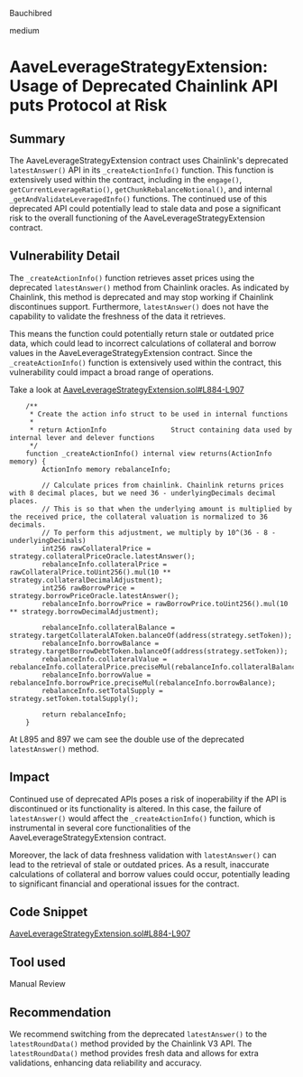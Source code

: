 Bauchibred

medium

# AaveLeverageStrategyExtension: Usage of Deprecated Chainlink API puts Protocol at Risk

## Summary

The AaveLeverageStrategyExtension contract uses Chainlink's deprecated `latestAnswer()` API in its `_createActionInfo()` function. This function is extensively used within the contract, including in the `engage()`, `getCurrentLeverageRatio()`, `getChunkRebalanceNotional()`, and internal `_getAndValidateLeveragedInfo()` functions. The continued use of this deprecated API could potentially lead to stale data and pose a significant risk to the overall functioning of the AaveLeverageStrategyExtension contract.

## Vulnerability Detail

The `_createActionInfo()` function retrieves asset prices using the deprecated `latestAnswer()` method from Chainlink oracles. As indicated by Chainlink, this method is deprecated and may stop working if Chainlink discontinues support. Furthermore, `latestAnswer()` does not have the capability to validate the freshness of the data it retrieves.

This means the function could potentially return stale or outdated price data, which could lead to incorrect calculations of collateral and borrow values in the AaveLeverageStrategyExtension contract. Since the `_createActionInfo()` function is extensively used within the contract, this vulnerability could impact a broad range of operations.

Take a look at [AaveLeverageStrategyExtension.sol#L884-L907](https://github.com/sherlock-audit/2023-05-Index/blob/3190057afd3085143a31746d65045a0d1bacc78c/index-coop-smart-contracts/contracts/adapters/AaveLeverageStrategyExtension.sol#L884-L907)

```solidity
    /**
     * Create the action info struct to be used in internal functions
     *
     * return ActionInfo                Struct containing data used by internal lever and delever functions
     */
    function _createActionInfo() internal view returns(ActionInfo memory) {
        ActionInfo memory rebalanceInfo;

        // Calculate prices from chainlink. Chainlink returns prices with 8 decimal places, but we need 36 - underlyingDecimals decimal places.
        // This is so that when the underlying amount is multiplied by the received price, the collateral valuation is normalized to 36 decimals.
        // To perform this adjustment, we multiply by 10^(36 - 8 - underlyingDecimals)
        int256 rawCollateralPrice = strategy.collateralPriceOracle.latestAnswer();
        rebalanceInfo.collateralPrice = rawCollateralPrice.toUint256().mul(10 ** strategy.collateralDecimalAdjustment);
        int256 rawBorrowPrice = strategy.borrowPriceOracle.latestAnswer();
        rebalanceInfo.borrowPrice = rawBorrowPrice.toUint256().mul(10 ** strategy.borrowDecimalAdjustment);

        rebalanceInfo.collateralBalance = strategy.targetCollateralAToken.balanceOf(address(strategy.setToken));
        rebalanceInfo.borrowBalance = strategy.targetBorrowDebtToken.balanceOf(address(strategy.setToken));
        rebalanceInfo.collateralValue = rebalanceInfo.collateralPrice.preciseMul(rebalanceInfo.collateralBalance);
        rebalanceInfo.borrowValue = rebalanceInfo.borrowPrice.preciseMul(rebalanceInfo.borrowBalance);
        rebalanceInfo.setTotalSupply = strategy.setToken.totalSupply();

        return rebalanceInfo;
    }

```

At L895 and 897 we cam see the double use of the deprecated `latestAnswer()` method.

## Impact

Continued use of deprecated APIs poses a risk of inoperability if the API is discontinued or its functionality is altered. In this case, the failure of `latestAnswer()` would affect the `_createActionInfo()` function, which is instrumental in several core functionalities of the AaveLeverageStrategyExtension contract.

Moreover, the lack of data freshness validation with `latestAnswer()` can lead to the retrieval of stale or outdated prices. As a result, inaccurate calculations of collateral and borrow values could occur, potentially leading to significant financial and operational issues for the contract.

## Code Snippet

[AaveLeverageStrategyExtension.sol#L884-L907](https://github.com/sherlock-audit/2023-05-Index/blob/3190057afd3085143a31746d65045a0d1bacc78c/index-coop-smart-contracts/contracts/adapters/AaveLeverageStrategyExtension.sol#L884-L907)


## Tool used

Manual Review

## Recommendation

We recommend switching from the deprecated `latestAnswer()` to the `latestRoundData()` method provided by the Chainlink V3 API. The `latestRoundData()` method provides fresh data and allows for extra validations, enhancing data reliability and accuracy.

